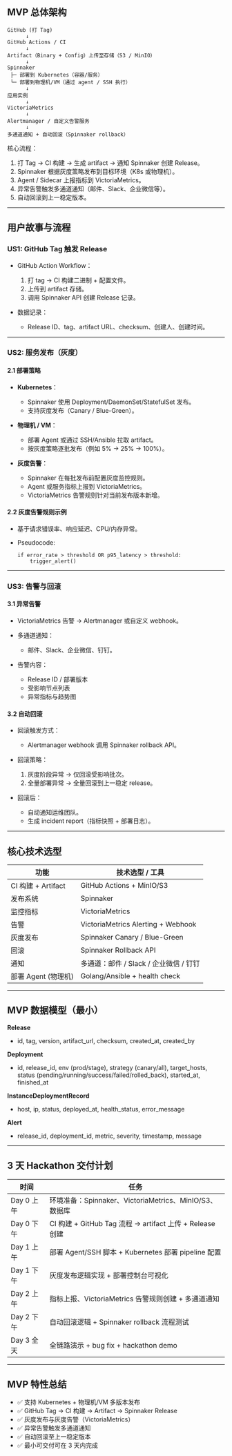 ## **MVP 总体架构**

```
GitHub (打 Tag) 
      ↓
GitHub Actions / CI
      ↓
Artifact（Binary + Config）上传至存储（S3 / MinIO）
      ↓
Spinnaker
 ├─ 部署到 Kubernetes（容器/服务）
 └─ 部署到物理机/VM（通过 agent / SSH 执行）
      ↓
应用实例
      ↓
VictoriaMetrics
      ↓
Alertmanager / 自定义告警服务
      ↓
多通道通知 + 自动回滚（Spinnaker rollback）
```

核心流程：

1. 打 Tag → CI 构建 → 生成 artifact → 通知 Spinnaker 创建 Release。
2. Spinnaker 根据灰度策略发布到目标环境（K8s 或物理机）。
3. Agent / Sidecar 上报指标到 VictoriaMetrics。
4. 异常告警触发多通道通知（邮件、Slack、企业微信等）。
5. 自动回滚到上一稳定版本。

---

## **用户故事与流程**

### **US1: GitHub Tag 触发 Release**

* GitHub Action Workflow：

  1. 打 tag → CI 构建二进制 + 配置文件。
  2. 上传到 artifact 存储。
  3. 调用 Spinnaker API 创建 Release 记录。
* 数据记录：

  * Release ID、tag、artifact URL、checksum、创建人、创建时间。

---

### **US2: 服务发布（灰度）**

#### **2.1 部署策略**

* **Kubernetes**：

  * Spinnaker 使用 Deployment/DaemonSet/StatefulSet 发布。
  * 支持灰度发布（Canary / Blue-Green）。
* **物理机 / VM**：

  * 部署 Agent 或通过 SSH/Ansible 拉取 artifact。
  * 按灰度策略逐批发布（例如 5% → 25% → 100%）。
* **灰度告警**：

  * Spinnaker 在每批发布前配置灰度监控规则。
  * Agent 或服务指标上报到 VictoriaMetrics。
  * VictoriaMetrics 告警规则针对当前发布版本新增。

#### **2.2 灰度告警规则示例**

* 基于请求错误率、响应延迟、CPU/内存异常。
* Pseudocode:

  ```
  if error_rate > threshold OR p95_latency > threshold:
      trigger_alert()
  ```

---

### **US3: 告警与回滚**

#### **3.1 异常告警**

* VictoriaMetrics 告警 → Alertmanager 或自定义 webhook。
* 多通道通知：

  * 邮件、Slack、企业微信、钉钉。
* 告警内容：

  * Release ID / 部署版本
  * 受影响节点列表
  * 异常指标与趋势图

#### **3.2 自动回滚**

* 回滚触发方式：

  * Alertmanager webhook 调用 Spinnaker rollback API。
* 回滚策略：

  1. 灰度阶段异常 → 仅回滚受影响批次。
  2. 全量部署异常 → 全量回滚到上一稳定 release。
* 回滚后：

  * 自动通知运维团队。
  * 生成 incident report（指标快照 + 部署日志）。

---

## **核心技术选型**

| 功能               | 技术选型 / 工具                          |
| ---------------- | ---------------------------------- |
| CI 构建 + Artifact | GitHub Actions + MinIO/S3          |
| 发布系统             | Spinnaker                          |
| 监控指标             | VictoriaMetrics                    |
| 告警               | VictoriaMetrics Alerting + Webhook |
| 灰度发布             | Spinnaker Canary / Blue-Green      |
| 回滚               | Spinnaker Rollback API             |
| 通知               | 多通道：邮件 / Slack / 企业微信 / 钉钉         |
| 部署 Agent (物理机)   | Golang/Ansible + health check      |

---

## **MVP 数据模型（最小）**

**Release**

* id, tag, version, artifact_url, checksum, created_at, created_by

**Deployment**

* id, release_id, env (prod/stage), strategy (canary/all), target_hosts, status (pending/running/success/failed/rolled_back), started_at, finished_at

**InstanceDeploymentRecord**

* host, ip, status, deployed_at, health_status, error_message

**Alert**

* release_id, deployment_id, metric, severity, timestamp, message

---

## **3 天 Hackathon 交付计划**

| 时间       | 任务                                               |
| -------- | ------------------------------------------------ |
| Day 0 上午 | 环境准备：Spinnaker、VictoriaMetrics、MinIO/S3、数据库      |
| Day 0 下午 | CI 构建 + GitHub Tag 流程 → artifact 上传 + Release 创建 |
| Day 1 上午 | 部署 Agent/SSH 脚本 + Kubernetes 部署 pipeline 配置      |
| Day 1 下午 | 灰度发布逻辑实现 + 部署控制台可视化                              |
| Day 2 上午 | 指标上报、VictoriaMetrics 告警规则创建 + 多通道通知              |
| Day 2 下午 | 自动回滚逻辑 + Spinnaker rollback 流程测试                 |
| Day 3 全天 | 全链路演示 + bug fix + hackathon demo                 |

---

## **MVP 特性总结**

* ✅ 支持 Kubernetes + 物理机/VM 多版本发布
* ✅ GitHub Tag → CI 构建 → Artifact → Spinnaker Release
* ✅ 灰度发布与灰度告警（VictoriaMetrics）
* ✅ 异常告警触发多通道通知
* ✅ 自动回滚至上一稳定版本
* ✅ 最小可交付可在 3 天内完成